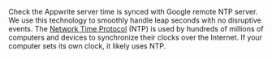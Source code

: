 Check the Appwrite server time is synced with Google remote NTP server.
We use this technology to smoothly handle leap seconds with no disruptive events.
The [Network Time Protocol](https://en.wikipedia.org/wiki/Network_Time_Protocol) (NTP) is used by hundreds of millions of computers and devices to synchronize their clocks over the Internet.
If your computer sets its own clock, it likely uses NTP.
